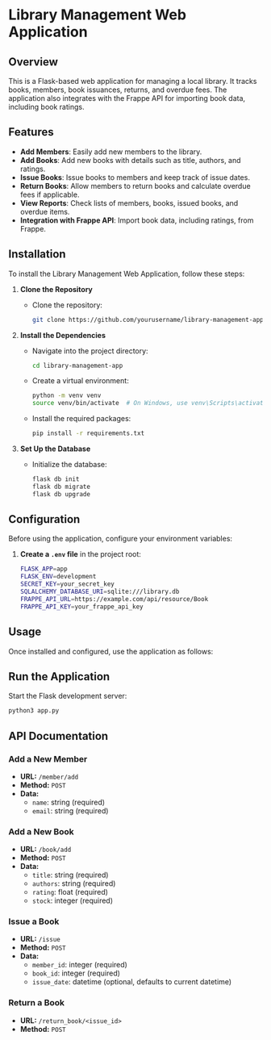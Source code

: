 # Library Management Web Application

## Overview

This is a Flask-based web application for managing a local library. It tracks books, members, book issuances, returns, and overdue fees. The application also integrates with the Frappe API for importing book data, including book ratings.

## Features

- **Add Members**: Easily add new members to the library.
- **Add Books**: Add new books with details such as title, authors, and ratings.
- **Issue Books**: Issue books to members and keep track of issue dates.
- **Return Books**: Allow members to return books and calculate overdue fees if applicable.
- **View Reports**: Check lists of members, books, issued books, and overdue items.
- **Integration with Frappe API**: Import book data, including ratings, from Frappe.

## Installation

To install the Library Management Web Application, follow these steps:

1. **Clone the Repository**
   - Clone the repository:
     ```bash
     git clone https://github.com/yourusername/library-management-app.git
     ```
     
2. **Install the Dependencies**
   - Navigate into the project directory:
     ```bash
     cd library-management-app
     ```
   - Create a virtual environment:
     ```bash
     python -m venv venv
     source venv/bin/activate  # On Windows, use venv\Scripts\activate
     ```
   - Install the required packages:
     ```bash
     pip install -r requirements.txt
     ```

3. **Set Up the Database**
   - Initialize the database:
     ```bash
     flask db init
     flask db migrate
     flask db upgrade
     ```

## Configuration

Before using the application, configure your environment variables:

1. **Create a `.env` file** in the project root:
   ```bash
   FLASK_APP=app
   FLASK_ENV=development
   SECRET_KEY=your_secret_key
   SQLALCHEMY_DATABASE_URI=sqlite:///library.db
   FRAPPE_API_URL=https://example.com/api/resource/Book
   FRAPPE_API_KEY=your_frappe_api_key
## Usage

Once installed and configured, use the application as follows:

## Run the Application

Start the Flask development server:

```bash
python3 app.py
```
## API Documentation

### Add a New Member

- **URL:** `/member/add`
- **Method:** `POST`
- **Data:**
  - `name`: string (required)
  - `email`: string (required)

### Add a New Book

- **URL:** `/book/add`
- **Method:** `POST`
- **Data:**
  - `title`: string (required)
  - `authors`: string (required)
  - `rating`: float (required)
  - `stock`: integer (required)

### Issue a Book

- **URL:** `/issue`
- **Method:** `POST`
- **Data:**
  - `member_id`: integer (required)
  - `book_id`: integer (required)
  - `issue_date`: datetime (optional, defaults to current datetime)

### Return a Book

- **URL:** `/return_book/<issue_id>`
- **Method:** `POST`


